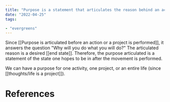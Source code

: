 ```yaml
---
title: "Purpose is a statement that articulates the reason behind an action"
date: "2022-04-25"
tags:

- "evergreens"
---
```


Since [[Purpose is articulated before an action or a project is performed]], it answers the question "Why will you do what you will do?" The articulated reason is a desired [[end state]]. Therefore, the purpose articulated is a statement of the state one hopes to be in after the movement is performed.

We can have a purpose for one activity, one project, or an entire life (since [[thoughts/life is a project]]).

# References
